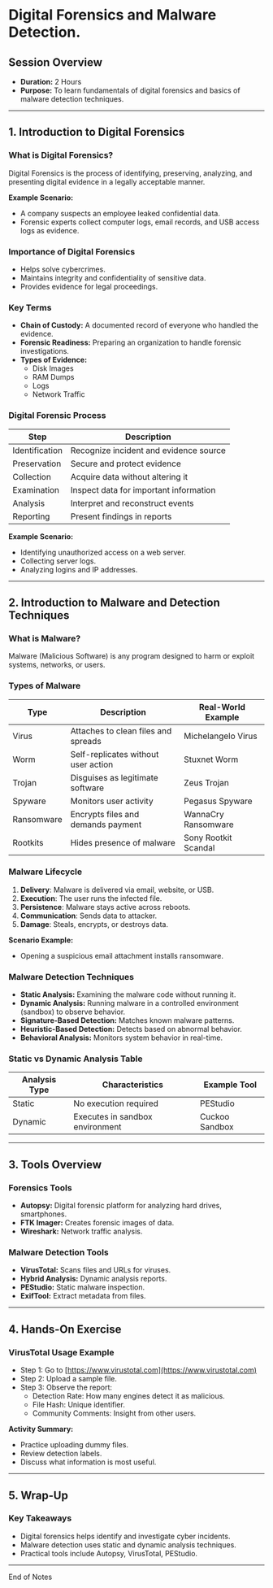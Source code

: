# Digital Forensics and Malware Detection.

## Session Overview
- **Duration:** 2 Hours
- **Purpose:** To learn fundamentals of digital forensics and basics of malware detection techniques.

---

## 1. Introduction to Digital Forensics

### What is Digital Forensics?
Digital Forensics is the process of identifying, preserving, analyzing, and presenting digital evidence in a legally acceptable manner.

**Example Scenario:**
- A company suspects an employee leaked confidential data.
- Forensic experts collect computer logs, email records, and USB access logs as evidence.

### Importance of Digital Forensics
- Helps solve cybercrimes.
- Maintains integrity and confidentiality of sensitive data.
- Provides evidence for legal proceedings.

### Key Terms
- **Chain of Custody:** A documented record of everyone who handled the evidence.
- **Forensic Readiness:** Preparing an organization to handle forensic investigations.
- **Types of Evidence:**
  - Disk Images
  - RAM Dumps
  - Logs
  - Network Traffic

### Digital Forensic Process

| Step          | Description                          |
|---------------|--------------------------------------|
| Identification| Recognize incident and evidence source |
| Preservation  | Secure and protect evidence          |
| Collection    | Acquire data without altering it     |
| Examination   | Inspect data for important information |
| Analysis      | Interpret and reconstruct events     |
| Reporting     | Present findings in reports          |

**Example Scenario:**
- Identifying unauthorized access on a web server.
- Collecting server logs.
- Analyzing logins and IP addresses.

---

## 2. Introduction to Malware and Detection Techniques

### What is Malware?
Malware (Malicious Software) is any program designed to harm or exploit systems, networks, or users.

### Types of Malware

| Type      | Description                           | Real-World Example        |
|-----------|---------------------------------------|--------------------------|
| Virus     | Attaches to clean files and spreads   | Michelangelo Virus       |
| Worm      | Self-replicates without user action   | Stuxnet Worm             |
| Trojan    | Disguises as legitimate software      | Zeus Trojan              |
| Spyware   | Monitors user activity                | Pegasus Spyware          |
| Ransomware| Encrypts files and demands payment    | WannaCry Ransomware      |
| Rootkits  | Hides presence of malware             | Sony Rootkit Scandal     |

### Malware Lifecycle
1. **Delivery**: Malware is delivered via email, website, or USB.
2. **Execution**: The user runs the infected file.
3. **Persistence**: Malware stays active across reboots.
4. **Communication**: Sends data to attacker.
5. **Damage**: Steals, encrypts, or destroys data.

**Scenario Example:**
- Opening a suspicious email attachment installs ransomware.

### Malware Detection Techniques
- **Static Analysis:** Examining the malware code without running it.
- **Dynamic Analysis:** Running malware in a controlled environment (sandbox) to observe behavior.
- **Signature-Based Detection:** Matches known malware patterns.
- **Heuristic-Based Detection:** Detects based on abnormal behavior.
- **Behavioral Analysis:** Monitors system behavior in real-time.

### Static vs Dynamic Analysis Table

| Analysis Type | Characteristics                  | Example Tool    |
|---------------|---------------------------------|-----------------|
| Static        | No execution required            | PEStudio        |
| Dynamic       | Executes in sandbox environment  | Cuckoo Sandbox  |

---

## 3. Tools Overview

### Forensics Tools
- **Autopsy:** Digital forensic platform for analyzing hard drives, smartphones.
- **FTK Imager:** Creates forensic images of data.
- **Wireshark:** Network traffic analysis.

### Malware Detection Tools
- **VirusTotal:** Scans files and URLs for viruses.
- **Hybrid Analysis:** Dynamic analysis reports.
- **PEStudio:** Static malware inspection.
- **ExifTool:** Extract metadata from files.

---

## 4. Hands-On Exercise

### VirusTotal Usage Example
- Step 1: Go to [https://www.virustotal.com](https://www.virustotal.com)
- Step 2: Upload a sample file.
- Step 3: Observe the report:
  - Detection Rate: How many engines detect it as malicious.
  - File Hash: Unique identifier.
  - Community Comments: Insight from other users.

**Activity Summary:**
- Practice uploading dummy files.
- Review detection labels.
- Discuss what information is most useful.

---

## 5. Wrap-Up

### Key Takeaways
- Digital forensics helps identify and investigate cyber incidents.
- Malware detection uses static and dynamic analysis techniques.
- Practical tools include Autopsy, VirusTotal, PEStudio.

----

End of Notes
